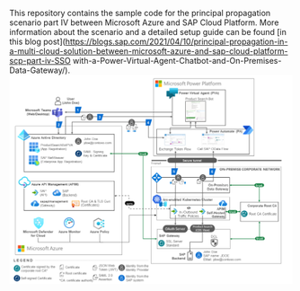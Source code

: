 This repository contains the sample code for the principal propagation scenario part IV between Microsoft Azure and SAP Cloud Platform. More information about the scenario and a detailed setup guide can be found [in this blog post](https://blogs.sap.com/2021/04/10/principal-propagation-in-a-multi-cloud-solution-between-microsoft-azure-and-sap-cloud-platform-scp-part-iv-SSO with-a-Power-Virtual-Agent-Chatbot-and-On-Premises-Data-Gateway/).
![Scenario overview](https://github.com/raepple/azure-scp-principal-propagation/blob/part4/images/overview.png)
